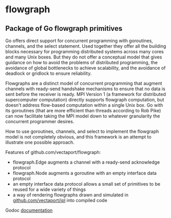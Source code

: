 # flowgraph
Package of Go flowgraph primitives
----------------------------------

Go offers direct support for concurrent programming with goroutines, channels, and the select statement.  Used together they offer all the building blocks necessary for programming distributed systems across many cores and many Unix boxes.  But they do not offer a conceptual model that gives guidance on how to avoid the problems of distributed programming, the avoidance of global bottlenecks to achieve scalability, and the avoidance of deadlock or gridlock to ensure reliability.

Flowgraphs are a distinct model of concurrent programming that augment channels with ready-send handshake mechanisms to ensure that no data is sent before the receiver is ready.  MPI Version 1 (a framework for distributed supercomputer computation) directly supports flowgraph computation, but doesn't address flow-based computation within a single Unix box.  Go with its goroutines (that are more efficient than threads according to Rob Pike) can now facilitate taking the MPI model down to whatever granularity the concurrent programmer desires.

How to use goroutines, channels, and select to implement the flowgraph model is not completely obvious, and this framework is an attempt to illustrate one possible approach.  

Features of github.com/vectaport/flowgraph:

* flowgraph.Edge augments a channel with a ready-send acknowledge protocol
* flowgraph.Node augments a goroutine with an empty interface data protocol
* an empty interface data protocol allows a small set of primitives to be reused for a wide variety of things
* a way of rendering flowgraphs drawn and simulated in [github.com/vectaport/ipl](http://github.com/vectaport/ipl) into compiled code




Godoc [documentation](https://godoc.org/github.com/vectaport/flowgraph)
